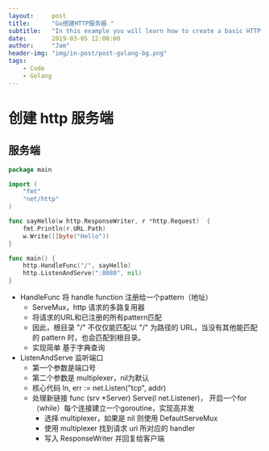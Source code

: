 ```yaml
---
layout:     post
title:      "Go搭建HTTP服务器 "
subtitle:   "In this example you will learn how to create a basic HTTP server in Go. First, let’s talk about what our HTTP server should be capable of. A basic HTTP server has a few key jobs to take care of."
date:       2019-03-05 12:00:00
author:     "Jam"
header-img: "img/in-post/post-golang-bg.png"
tags:
    - Code
    - Golang
---
```


# 创建 http 服务端

## 服务端

```go
package main

import (
	"fmt"
	"net/http"
)

func sayHello(w http.ResponseWriter, r *http.Request)  {
	fmt.Println(r.URL.Path)
	w.Write([]byte("Hello"))
}

func main() {
	http.HandleFunc("/", sayHello)
	http.ListenAndServe(":8080", nil)
}
```

- HandleFunc 将 handle function 注册给一个pattern（地址）
    - ServeMux，http 请求的多路复用器
    - 将请求的URL和已注册的所有pattern匹配
    - 因此，根目录 "/" 不仅仅能匹配以 "/" 为路径的 URL，当没有其他能匹配的 pattern 时，也会匹配到根目录。
    - 实现简单 基于字典查询 
- ListenAndServe 监听端口
    - 第一个参数是端口号
    - 第二个参数是 multiplexer，nil为默认
    - 核心代码 ln, err := net.Listen("tcp", addr)
    - 处理新链接 func (srv *Server) Serve(l net.Listener)， 开启一个for（while）每个连接建立一个goroutine，实现高并发
        - 选择 multiplexer，如果是 nil 则使用 DefaultServeMux
        - 使用 multiplexer 找到请求 uri 所对应的 handler
        - 写入 ResponseWriter 并回复给客户端